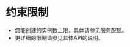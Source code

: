 # 约束限制<a name="ZH-CN_TOPIC_0172518059"></a>

-   您能创建的实例数上限，具体请参见[服务配额](https://console.huaweicloud.com/console/?refrence=quota#/quota)。
-   更详细的限制请参见具体API的说明。

